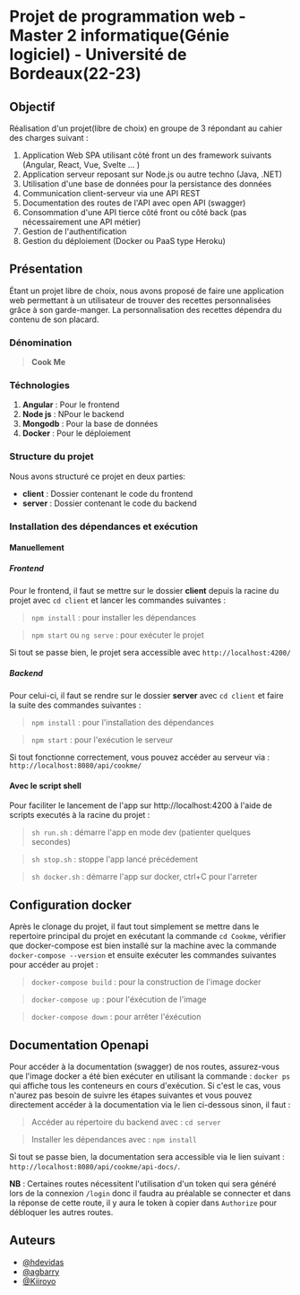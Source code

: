 # Projet de programmation web - Master 2 informatique(Génie logiciel) - Université de Bordeaux(22-23)




## Objectif

Réalisation d'un projet(libre de choix) en groupe de 3 répondant au cahier des charges suivant :
1. Application Web SPA utilisant côté front un des framework suivants (Angular, React, Vue, Svelte ... ) 
2. Application serveur reposant sur Node.js ou autre techno (Java, .NET)
3. Utilisation d'une base de données pour la persistance des données
4. Communication client-serveur via une API REST
4. Documentation des routes de l'API avec open API (swagger)  
5. Consommation d'une API tierce côté front ou côté back (pas nécessairement une API métier)
6. Gestion de l'authentification 
7. Gestion du déploiement (Docker ou PaaS type Heroku)




## Présentation

Étant un projet libre de choix, nous avons proposé de faire une application web permettant à un utilisateur de 
trouver des recettes personnalisées grâce à son garde-manger. La personnalisation des recettes dépendra du 
contenu de son placard.




### Dénomination

> **Cook Me**




### Téchnologies

1. **Angular** : Pour le frontend
2. **Node js** : NPour le backend
3. **Mongodb** : Pour la base de données
4. **Docker** : Pour le déploiement




### Structure du projet

Nous avons structuré ce projet en deux parties:
- **client** : Dossier contenant le code du frontend
- **server** : Dossier contenant le code du backend



### Installation des dépendances et exécution

#### Manuellement

##### Frontend

Pour le frontend, il faut se mettre sur le dossier **client** depuis la racine du projet avec `cd client` et lancer les commandes suivantes :

> ` npm install ` : pour installer les dépendances

> ` npm start ` ou ` ng serve ` : pour exécuter le projet

Si tout se passe bien, le projet sera accessible avec ` http://localhost:4200/ `


##### Backend

Pour celui-ci, il faut se rendre sur le dossier **server** avec ` cd client ` et faire la suite des commandes suivantes :

> ` npm install ` : pour l'installation des dépendances

> ` npm start ` : pour l'exécution le serveur

Si tout fonctionne correctement, vous pouvez accéder au serveur via : ` http://localhost:8080/api/cookme/ `


#### Avec le script shell

Pour faciliter le lancement de l'app sur http://localhost:4200 à l'aide de scripts executés à la racine du projet :

  > ` sh run.sh ` : démarre l'app en mode dev (patienter quelques secondes)

  > ` sh stop.sh ` : stoppe l'app lancé précédement
  
  > ` sh docker.sh ` : démarre l'app sur docker, ctrl+C pour l'arreter


## Configuration docker

Après le clonage du projet, il faut tout simplement se mettre dans le repertoire principal du projet en exécutant la commande `cd Cookme`, vérifier que docker-compose est bien installé sur la machine avec la commande `docker-compose --version` et ensuite exécuter les commandes suivantes pour accéder au projet :

  > ` docker-compose build ` : pour la construction de l'image docker

  > ` docker-compose up ` : pour l'éxécution de l'image
  
  > ` docker-compose down ` : pour arrêter l'éxécution
 
  
  
## Documentation Openapi

Pour accéder à la documentation (swagger) de nos routes, assurez-vous que l'image docker a été bien exécuter en utilisant la commande : ` docker ps ` qui affiche tous les conteneurs en cours d'exécution. Si c'est le cas, vous n'aurez pas besoin de suivre les étapes suivantes et vous pouvez directement accéder à la documentation via le lien ci-dessous sinon, il faut :

> Accéder au répertoire du backend avec : ` cd server `

> Installer les dépendances avec : ` npm install `

Si tout se passe bien, la documentation sera accessible via le lien suivant : ` http://localhost:8080/api/cookme/api-docs/ `.

**NB** : Certaines routes nécessitent l'utilisation d'un token qui sera généré lors de la connexion `/login` donc il faudra au préalable se connecter et dans la réponse de cette route, il y aura le token à copier dans `Authorize` pour débloquer les autres routes.




## Auteurs

- [@hdevidas](https://github.com/hdevidas)
- [@agbarry](https://www.github.com/agbarry)
- [@Kiiroyo](https://github.com/Kiiroyo)

